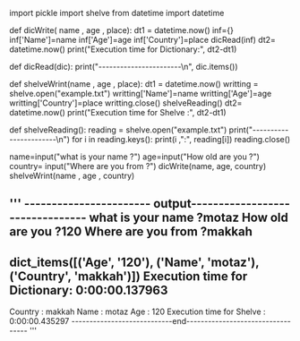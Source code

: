 import pickle
import shelve
from datetime import datetime

def dicWrite( name , age , place):
    dt1 = datetime.now()
    inf={}
    inf['Name']=name
    inf['Age']=age
    inf['Country']=place
    dicRead(inf)
    dt2= datetime.now()
    print("Execution time for Dictionary:", dt2-dt1)

def dicRead(dic):
    print("-----------------------\n", dic.items())

def shelveWrint(name , age , place):
    dt1 = datetime.now()
    writting = shelve.open("example.txt")
    writting['Name']=name
    writting['Age']=age
    writting['Country']=place
    writting.close()
    shelveReading()
    dt2= datetime.now()
    print("Execution time for Shelve :", dt2-dt1)
    
def shelveReading():
    reading = shelve.open("example.txt")
    print("-----------------------\n")
    for i in reading.keys():
        print(i ,":", reading[i])
    reading.close()

name=input("what is your name ?")
age=input("How old are you ?")
country= input("Where are you from ?")
dicWrite(name, age, country)
shelveWrint(name , age , country)

'''
----------------------- output--------------------------------
what is your name ?motaz
How old are you ?120
Where are you from ?makkah
-----------------------
 dict_items([('Age', '120'), ('Name', 'motaz'), ('Country', 'makkah')])
Execution time for Dictionary: 0:00:00.137963
-----------------------

Country : makkah
Name : motaz
Age : 120
Execution time for Shelve : 0:00:00.435297
----------------------------end----------------------------------
'''
